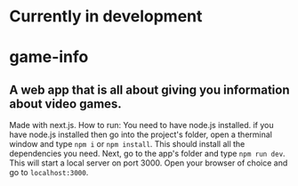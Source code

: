 # Currently in development
# game-info
## A web app that is all about giving you information about video games.
Made with next.js.
How to run:
You need to have node.js installed.
if you have node.js installed then go into the project's folder, open a therminal window and type ```npm i``` or ```npm install```. This should install all the dependencies you need.
Next, go to the app's folder and type ```npm run dev```. This will start a local server on port 3000. Open your browser of choice and go to ```localhost:3000```.
